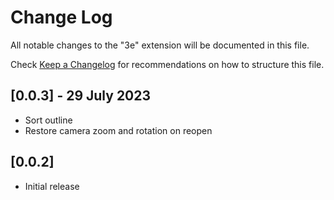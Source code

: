 # Change Log

All notable changes to the "3e" extension will be documented in this file.

Check [Keep a Changelog](http://keepachangelog.com/) for recommendations on how to structure this file.

## [0.0.3] - 29 July 2023

- Sort outline
- Restore camera zoom and rotation on reopen

## [0.0.2]

- Initial release